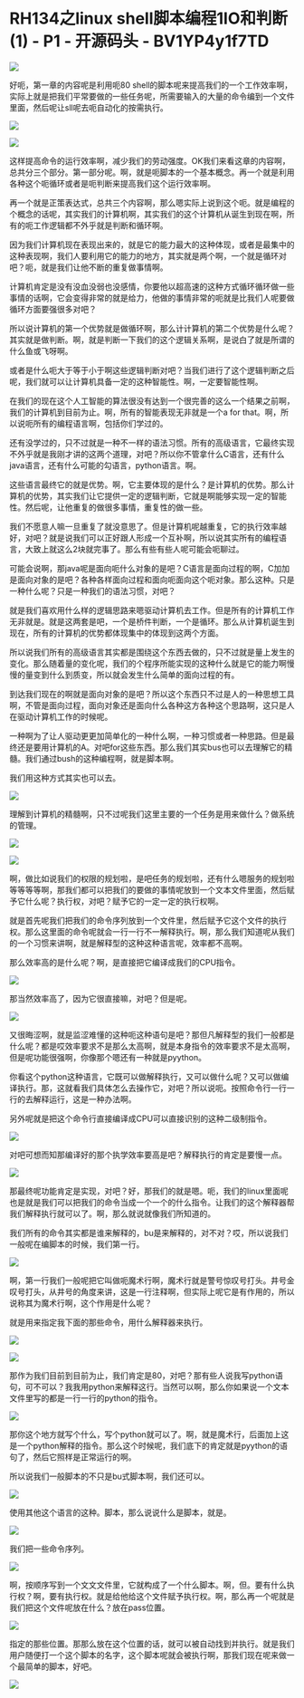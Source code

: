 # RH134之linux shell脚本编程1IO和判断(1) - P1 - 开源码头 - BV1YP4y1f7TD

![](img/d1195b430d0f21fc3eb4ca6d140f7b05_0.png)

好呃，第一章的内容呢是利用呃80 shell的脚本呢来提高我们的一个工作效率啊，实际上就是把我们平常要做的一些任务呢，所需要输入的大量的命令编到一个文件里面，然后呢让sll呢去呃自动化的按需执行。



![](img/d1195b430d0f21fc3eb4ca6d140f7b05_2.png)

![](img/d1195b430d0f21fc3eb4ca6d140f7b05_3.png)

这样提高命令的运行效率啊，减少我们的劳动强度。OK我们来看这章的内容啊，总共分三个部分。第一部分呢。啊，就是呃脚本的一个基本概念。再一个就是利用各种这个呃循环或者是呃判断来提高我们这个运行效率啊。

再一个就是正策表达式，总共三个内容啊，那么嗯实际上说到这个呃。就是编程的个概念的话呢，其实我们的计算机啊，其实我们的这个计算机从诞生到现在啊，所有的呃工作逻辑都不外乎就是判断和循环啊。

因为我们计算机现在表现出来的，就是它的能力最大的这种体现，或者是最集中的这种表现啊，我们人要利用它的能力的地方，其实就是两个啊，一个就是循环对吧？呃，就是我们让他不断的重复做事情啊。

计算机肯定是没有没血没弱也没感情，你要他以超高速的这种方式循环循环做一些事情的话啊，它会变得非常的就是给力，他做的事情非常的呃就是比我们人呢要做循环方面要强很多对吧？

所以说计算机的第一个优势就是做循环啊，那么计计算机的第二个优势是什么呢？其实就是做判断。啊，就是判断一下我们的这个逻辑关系啊，是说白了就是所谓的什么鱼或飞呀啊。

或者是什么呃大于等于小于啊这些逻辑判断对吧？当我们进行了这个逻辑判断之后呢，我们就可以让计算机具备一定的这种智能性。啊，一定要智能性啊。

在我们的现在这个人工智能的算法很没有达到一个很完善的这么一个结果之前啊，我们的计算机到目前为止。啊，所有的智能表现无非就是一个a for that。啊，所以说呃所有的编程语言啊，包括你们学过的。

还有没学过的，只不过就是一种不一样的语法习惯。所有的高级语言，它最终实现不外乎就是我刚才讲的这两个道理，对吧？所以你不管拿什么C语言，还有什么java语言，还有什么可能的勾语言，python语言。啊。

这些语言最终它的就是优势。啊，它主要体现的是什么？是计算机的优势。那么计算机的优势，其实我们让它提供一定的逻辑判断，它就是啊能够实现一定的智能性。然后呢，让他重复的做很多事情，重复性的做一些。

我们不愿意人嘛一旦重复了就没意思了。但是计算机呢越重复，它的执行效率越好，对吧？就是说我们可以正好跟人形成一个互补啊，所以说其实所有的编程语言，大致上就这么2块就完事了。那么有些有些人呢可能会呃聊过。

可能会说啊，那java呢是面向呃什么对象的是吧？C语言是面向过程的啊，C加加是面向对象的是吧？各种各样面向过程和面向呃面向这个呃对象。那么这种。只是一种什么呢？只是一种我们的语法习惯，对吧？

就是我们喜欢用什么样的逻辑思路来嗯驱动计算机去工作。但是所有的计算机工作无非就是。就是这两套是吧，一个是桥件判断，一个是循环。那么从计算机诞生到现在，所有的计算机的优势都体现集中的体现到这两个方面。

所以说我们所有的高级语言其实都是围绕这个东西去做的，只不过就是量上发生的变化。那么随着量的变化呢，我们的个程序所能实现的这种什么就是它的能力啊慢慢的量变到什么到质变，所以就会发生什么简单的面向过程的有。

到达我们现在的啊就是面向对象的是吧？所以这个东西只不过是人的一种思想工具啊，不管是面向过程，面向对象还是面向什么各种这方各种这个思路啊，这只是人在驱动计算机工作的时候呢。

一种啊为了让人驱动更更加简单化的一种什么啊，一种习惯或者一种思路。但是最终还是要用计算机的A。对吧for这些东西。那么我们其实bus也可以去理解它的精髓。我们通过bush的这种编程啊，就是脚本啊。

我们用这种方式其实也可以去。

![](img/d1195b430d0f21fc3eb4ca6d140f7b05_5.png)

理解到计算机的精髓啊，只不过呢我们这里主要的一个任务是用来做什么？做系统的管理。

![](img/d1195b430d0f21fc3eb4ca6d140f7b05_7.png)

![](img/d1195b430d0f21fc3eb4ca6d140f7b05_8.png)

啊，做比如说我们的权限的规划啦，是吧任务的规划啦，还有什么嗯服务的规划啦等等等等啊，那我们都可以把我们的要做的事情呢放到一个文本文件里面，然后赋予它什么呢？执行权，对吧？赋予它的一定一定的执行权啊。

就是首先呢我们把我们的命令序列放到一个文件里，然后赋予它这个文件的执行权。那么这里面的命令呢就会一行一行不一解释执行。啊，那么我们知道呢从我们的一个习惯来讲啊，就是解释型的这种这种语言呢，效率都不高啊。

那么效率高的是什么呢？啊，是直接把它编译成我们的CPU指令。

![](img/d1195b430d0f21fc3eb4ca6d140f7b05_10.png)

那当然效率高了，因为它很直接嘛，对吧？但是呢。

![](img/d1195b430d0f21fc3eb4ca6d140f7b05_12.png)

又很晦涩啊，就是监涩难懂的这种呃这种语句是吧？那但凡解释型的我们一般都是什么呢？都是哎效率要求不是那么太高啊，就是本身指令的效率要求不是太高啊，但是呢功能很强啊，你像那个嗯还有一种就是pyython。

你看这个python这种语言，它既可以做解释执行，又可以做什么呢？又可以做编译执行。那，这就看我们具体怎么去操作它，对吧？所以说呃。按照命令行一行一行的去解释运行，这是一种办法啊。

另外呢就是把这个命令行直接编译成CPU可以直接识别的这种二级制指令。

![](img/d1195b430d0f21fc3eb4ca6d140f7b05_14.png)

对吧可想而知那编译好的那个执学效率要高是吧？解释执行的肯定是要慢一点。

![](img/d1195b430d0f21fc3eb4ca6d140f7b05_16.png)

那最终呢功能肯定是实现，对吧？好，那我们的就是嗯。呃，我们的linux里面呢也是就是我们可以把我们的命令当成一个一个的什么指令。让我们的这个解释器帮我们解释执行就可以了。啊，那么就说就像我们所知道的。

我们所有的命令其实都是谁来解释的，bu是来解释的，对不对？哎，所以说我们一般呢在编脚本的时候，我们第一行。



![](img/d1195b430d0f21fc3eb4ca6d140f7b05_18.png)

啊，第一行我们一般呢把它叫做呃魔术行啊，魔术行就是警号惊叹号打头。井号金叹号打头，从井号的角度来讲，这是一行注释啊，但实际上呢它是有作用的，所以说称其为魔术行啊，这个作用是什么呢？

就是用来指定我下面的那些命令，用什么解释器来执行。

![](img/d1195b430d0f21fc3eb4ca6d140f7b05_20.png)

![](img/d1195b430d0f21fc3eb4ca6d140f7b05_21.png)

那作为我们目前到目前为止，我们肯定是80，对吧？那有些人说我写python语句，可不可以？我我用python来解释这行。当然可以啊，那么你如果说一个文本文件里写的都是一行一行的python的指令。



![](img/d1195b430d0f21fc3eb4ca6d140f7b05_23.png)

那你这个地方就写个什么，写个python就可以了。啊，就是魔术行，后面加上这是一个python解释的指令。那么这个时候呢，我们底下的肯定就是pyython的语句了，然后它照样是正常运行的啊。

所以说我们一般脚本的不只是bu式脚本啊，我们还可以。

![](img/d1195b430d0f21fc3eb4ca6d140f7b05_25.png)

使用其他这个语言的这种。脚本，那么说说什么是脚本，就是。

![](img/d1195b430d0f21fc3eb4ca6d140f7b05_27.png)

我们把一些命令序列。

![](img/d1195b430d0f21fc3eb4ca6d140f7b05_29.png)

啊，按顺序写到一个文文文件里，它就构成了一个什么脚本。啊，但。要有什么执行权？啊，要有执行权。就是给他给这个文件赋予执行权。啊，那么再一个呢就是我们把这个文件呢放在什么？放在pass位置。



![](img/d1195b430d0f21fc3eb4ca6d140f7b05_31.png)

指定的那些位置。那那么放在这个位置的话，就可以被自动找到并执行。就是我们用户随便打一个这个脚本的名字，这个脚本呢就会被执行啊，那我们现在呢来做一个最简单的脚本，好吧。



![](img/d1195b430d0f21fc3eb4ca6d140f7b05_33.png)